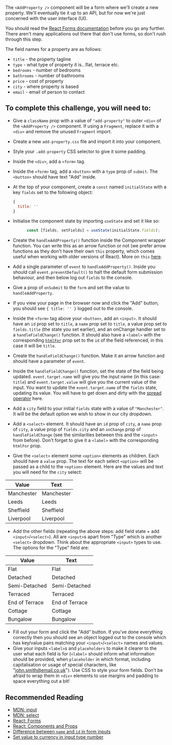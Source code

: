 The `<AddProperty />` component will be a form where we'll create a new property. We'll eventually tie it up to an API, but for now we're just concerned with the user interface (UI).

You should read the [React Forms documentation](https://reactjs.org/docs/forms.html) before you go any further. There aren't many applications out there that don't use forms, so don't rush through this step.

The field names for a property are as follows:

* `title` - the property tagline
* `type` - what type of property it is...flat, terrace etc.
* `bedrooms` - number of bedrooms
* `bathrooms` - number of bathrooms
* `price` - cost of property
* `city` - where property is based
* `email` - email of person to contact

## To complete this challenge, you will need to:

* Give a `className` prop with a value of `"add-property"` to outer `<div>` of the `<AddProperty />` component. If using a `Fragment`, replace it with a `<div>` and remove the unused `Fragment` import.
* Create a new `add-property.css` file and import it into your component.
* Style your `.add-property` CSS selector to give it some padding.
* Inside the `<div>`, add a `<form>` tag. 
* Inside the `<form>` tag, add a `<button>` with a `type` prop of `submit`. The `<button>` should have text "Add" inside.
* At the top of your component, create a `const` named `initialState` with a key `fields` set to the following object:

  ```jsx
  {
    title: ''
  }
  ```
* Initialise the component state by importing `useState` and set it like so:

  ```jsx
        const [fields, setFields] = useState(initialState.fields);
  ```

* Create the `handleAddProperty()` function inside the Component wrapper function. You can write this as an arrow function or not (we prefer arrow functions as they don't have their own `this` property, which comes useful when working with older versions of React). More on `this` [here](https://developer.mozilla.org/en-US/docs/Web/JavaScript/Reference/Functions/Arrow_functions).
* Add a single parameter of `event` to `handleAddProperty()`. Inside you should call `event.preventDefault()` to halt the default form submission behaviour, and then below log out `fields` to the console.
* Give a prop of `onSubmit` to the `form` and set the value to `handleAddProperty`.
* If you view your page in the browser now and click the "Add" button, you should see `{ title: '' }` logged out to the console.
* Inside the `<form>` tag above your `<button>`, add an `<input>`. It should have an `id` prop set to `title`, a `name` prop set to `title`, a value prop set to `fields.title` (the state you set earlier), and an onChange handler set to a `handleFieldChange()` function. It should also have a `<label>` with the corresponding [`htmlFor`](https://developer.mozilla.org/en-US/docs/Web/HTML/Element/label) prop set to the `id` of the field referenced, in this case it will be `title`.
* Create the `handleFieldChange()` function. Make it an arrow function and should have a parameter of `event`.
* Inside the `handleFieldChange()` function, set the state of the field being updated. `event.target.name` will give you the input name (in this case: `title`) and `event.target.value` will give you the current value of the input. You want to update the `event.target.name` of the `fields` state, updating its value. You will have to get down and dirty with the [spread operator](https://developer.mozilla.org/en-US/docs/Web/JavaScript/Reference/Operators/Spread_syntax) here.
* Add a `city` field to your initial `fields` state with a value of `"Manchester"`. It will be the default option we wish to show in our city dropdown.
* Add a `<select>` element. It should have an `id` prop of `city`, a `name` prop of `city`, a value prop of `fields.city` and an `onChange` prop of `handleFieldChange` (see the similarities between this and the `<input>` from before). Don't forget to give it a `<label>` with the corresponding `htmlFor` prop.
* Give the `<select>` element some `<option>` elements as children. Each should have a `value` prop. The text for each select `<option>` will be passed as a child to the `<option>` element. Here are the values and text you will need for the `city` select:

| Value          | Text           |
|----------------|----------------|
| Manchester     | Manchester     |
| Leeds          | Leeds          |
| Sheffield      | Sheffield      |
| Liverpool      | Liverpool      |

* Add the other fields (repeating the above steps: add field state + add `<input>`/`<select>`). All are `<input>`s apart from "Type" which is another `<select>` dropdown. Think about the appropriate `<input>` types to use. The options for the "Type" field are:

| Value          | Text           |
|----------------|----------------|
| Flat           | Flat           |
| Detached       | Detached       |
| Semi-Detached  | Semi-Detached  |
| Terraced       | Terraced       |
| End of Terrace | End of Terrace |
| Cottage        | Cottage        |
| Bungalow       | Bungalow       |

* Fill out your form and click the "Add" button. If you've done everything correctly then you should see an object logged out to the console which has key/value pairs matching your `<input>`/`<select>` names and values.
* Give your inputs `<label>`s and `placeholders` to make it clearer to the user what each field is for (`<label>` should inform what information should be provided, when `placeholder` in which format, including capitalisation or usage of special characters, like "john.smith@email.co.uk"). Use CSS to style your form fields. Don't be afraid to wrap them in `<div>` elements to use margins and padding to space everything out a bit!

## Recommended Reading

* [MDN: input](https://developer.mozilla.org/en-US/docs/Web/HTML/Element/input)
* [MDN: select](https://developer.mozilla.org/en-US/docs/Web/HTML/Element/select)
* [React: Forms](https://reactjs.org/docs/forms.html)
* [React: Components and Props](https://reactjs.org/docs/components-and-props.html)
* [Difference between `name` and `id` in form inputs](https://stackoverflow.com/questions/1397592/difference-between-id-and-name-attributes-in-html#:~:text=The%20ID%20of%20a%20form,contained%20in%20the%20value%20attribute.)
* [Set value to currency in input type number](https://stackoverflow.com/a/14651044)